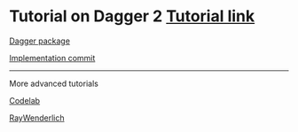 # Tutorial on Dagger 2 [Tutorial link](https://www.raywenderlich.com/262-dependency-injection-in-android-with-dagger-2-and-kotlin)

[Dagger package](/25_DependencyInjection/Dagger2/app/src/main/java/com/raywenderlich/android/droidwiki/dagger)

[Implementation commit](https://github.com/fab327/Android_Tutorial_References/commit/dbe75282b86f7b11b79ad416aeeb4d7261f02e35)


----------------------------------------------------------------------------------------
More advanced tutorials

[Codelab](https://codelabs.developers.google.com/codelabs/android-dagger/#0)

[RayWenderlich](https://www.raywenderlich.com/6583167-dagger-2-tutorial-for-android-advanced#toc-anchor-001)
